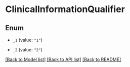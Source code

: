 # ClinicalInformationQualifier

## Enum


* `_1` (value: `"1"`)

* `_2` (value: `"2"`)


[[Back to Model list]](../README.md#documentation-for-models) [[Back to API list]](../README.md#documentation-for-api-endpoints) [[Back to README]](../README.md)


